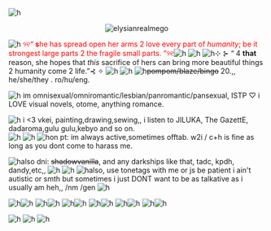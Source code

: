 ![h](https://files.catbox.moe/2j2mdq.png)
    
 <p align="center"> <img src="https://komarev.com/ghpvc/?username=elysianrealmego&label=　　HERRSCHEROFHUMAN　🌸　　　&color=fadce9&style=plastic" alt="elysianrealmego" />



![h](https://files.catbox.moe/5q3htv.gif) <font color="red">୨୧“ **s**he has spread open her arms 2 love every part of *humanity*; be it strongest large parts 2 the fragile small parts. ”୨୧</font>![h](https://files.catbox.moe/5q3htv.gif)
![h](https://files.catbox.moe/g0gxg5.gif)
![h](https://files.catbox.moe/hk2ewk.gif)⊹ ⊱ “ 4 **that** reason, she hopes that *this* sacrifice of hers can bring more beautiful things 2 humanity come 2 life.”⊰ ✧ ![h](https://files.catbox.moe/hk2ewk.gif)
![h](https://files.catbox.moe/tu3ex4.jpg)
![h](https://files.catbox.moe/wobsjo.gif)~~pompom/blaze/bingo~~ 20.,, 
he/she/they . ro/hu/eng.



 
![h](https://files.catbox.moe/wobsjo.gif)
im omnisexual/omniromantic/lesbian/panromantic/pansexual, ISTP ♡ i LOVE visual novels, otome, anything romance.
                                                                                                                                                                                                                                         

![h](https://files.catbox.moe/wobsjo.gif)   i <3 vkei, painting,drawing,sewing,, i listen to JILUKA, The GazettE, dadaroma,gulu gulu,kebyo and so on.                             
![h](https://files.catbox.moe/z3rp0h.gif)
![h](https://files.catbox.moe/c0xge9.jpg)
![h](https://files.catbox.moe/wobsjo.gif)on pt: im always active,sometimes offtab. w2i / c+h is fine as long as you dont come to harass me.

![h](https://files.catbox.moe/wobsjo.gif)also dni: ~~shadowvanilla~~, and any darkships like that, tadc, kpdh, dandy,etc,, 
![h](https://files.catbox.moe/z3rp0h.gif)
![h](https://files.catbox.moe/c0xge9.jpg) 
![h](https://files.catbox.moe/wobsjo.gif)also, use tonetags with me or js be patient i ain't autistic or smth but sometimes i just DONT want to be as talkative as i usually am heh,, /nm /gen 
![h](https://files.catbox.moe/u6ss7i.jpg)



![h](https://files.catbox.moe/wobsjo.gif)![h](https://files.catbox.moe/y00orp.png)
![h](https://files.catbox.moe/wobsjo.gif)![h](https://files.catbox.moe/i0vztj.png)
![h](https://files.catbox.moe/wobsjo.gif)![h](https://files.catbox.moe/qkgkvr.png)
![h](https://files.catbox.moe/wobsjo.gif)![h](https://files.catbox.moe/bwb375.gif)
![h](https://files.catbox.moe/wobsjo.gif)![h](https://files.catbox.moe/xejtpj.gif)
![h](https://files.catbox.moe/wobsjo.gif)![h](https://files.catbox.moe/3ruyem.gif)

![h](https://files.catbox.moe/c0xge9.jpg)
![h](https://files.catbox.moe/z3rp0h.gif)
![h](https://files.catbox.moe/lz2wwd.png)
